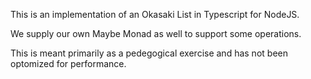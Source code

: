 This is an implementation of an Okasaki List in Typescript for NodeJS.

We supply our own Maybe Monad as well to support some operations.

This is meant primarily as a pedegogical exercise and has not been optomized for performance.